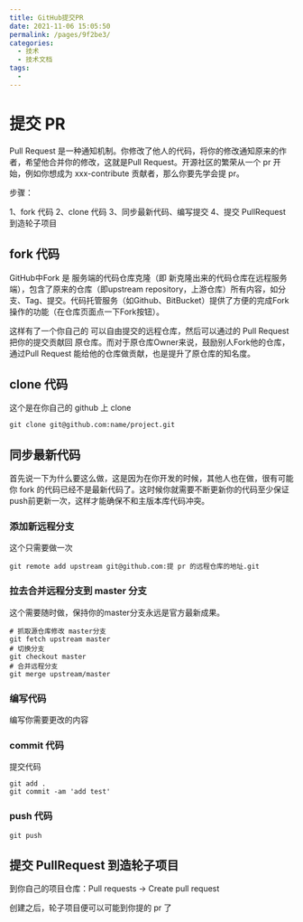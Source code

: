 ```yaml
---
title: GitHub提交PR
date: 2021-11-06 15:05:50
permalink: /pages/9f2be3/
categories:
  - 技术
  - 技术文档
tags:
  - 
---
```


# 提交 PR

Pull Request 是一种通知机制。你修改了他人的代码，将你的修改通知原来的作者，希望他合并你的修改，这就是Pull Request。开源社区的繁荣从一个 pr 开始，例如你想成为 xxx-contribute 贡献者，那么你要先学会提 pr。
<!-- more -->

步骤：

1、fork 代码
2、clone 代码
3、同步最新代码、编写提交
4、提交 PullRequest 到造轮子项目

## fork 代码

GitHub中Fork 是 服务端的代码仓库克隆（即 新克隆出来的代码仓库在远程服务端），包含了原来的仓库（即upstream repository，上游仓库）所有内容，如分支、Tag、提交。代码托管服务（如Github、BitBucket）提供了方便的完成Fork操作的功能（在仓库页面点一下Fork按钮）。

这样有了一个你自己的 可以自由提交的远程仓库，然后可以通过的 Pull Request 把你的提交贡献回 原仓库。而对于原仓库Owner来说，鼓励别人Fork他的仓库，通过Pull Request 能给他的仓库做贡献，也是提升了原仓库的知名度。

## clone 代码

这个是在你自己的 github 上 clone

```
git clone git@github.com:name/project.git
```

## 同步最新代码

首先说一下为什么要这么做，这是因为在你开发的时候，其他人也在做，很有可能你 fork 的代码已经不是最新代码了。这时候你就需要不断更新你的代码至少保证 push前更新一次，这样才能确保不和主版本库代码冲突。

### 添加新远程分支

这个只需要做一次

```
git remote add upstream git@github.com:提 pr 的远程仓库的地址.git
```

### 拉去合并远程分支到 master 分支

这个需要随时做，保持你的master分支永远是官方最新成果。

```
# 抓取源仓库修改 master分支
git fetch upstream master
# 切换分支
git checkout master
# 合并远程分支
git merge upstream/master
```

### 编写代码

编写你需要更改的内容

### commit 代码

提交代码

```
git add .
git commit -am 'add test'
```

### push 代码

```
git push
```

## 提交 PullRequest 到造轮子项目

到你自己的项目仓库：Pull requests -> Create pull request

创建之后，轮子项目便可以可能到你提的 pr 了
